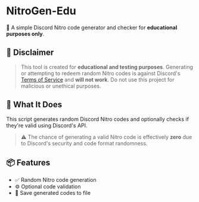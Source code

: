 # NitroGen-Edu

🎉 A simple Discord Nitro code generator and checker for **educational purposes only**.

## 🚨 Disclaimer

> This tool is created for **educational and testing purposes**. Generating or attempting to redeem random Nitro codes is against Discord's [Terms of Service](https://discord.com/terms) and **will not work**. Do not use this project for malicious or unethical purposes.

## 🧠 What It Does

This script generates random Discord Nitro codes and optionally checks if they're valid using Discord's API.

> ⚠️ The chance of generating a valid Nitro code is effectively **zero** due to Discord's security and code format randomness.

## 📦 Features

- ✅ Random Nitro code generation
- ⚙️ Optional code validation
- 📝 Save generated codes to file
